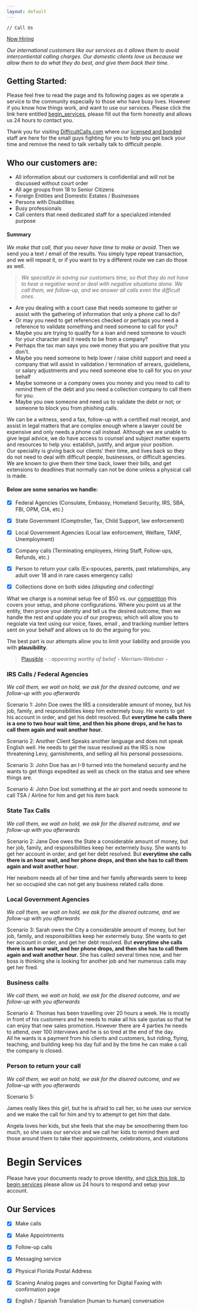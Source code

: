 ```yaml
---
layout: default
---
```

```<script>!function(e,n,i,t,r,a,g){e.RingblazeObject="ringblaze";var c=function(){(e.ringblaze.q=e.ringblaze.q||[]).push(arguments)};e.ringblaze=e.ringblaze||c,e.ringblaze.widget=e.ringblaze.widget||{init:function(e){c("init",e)}},e.ringblaze.l=1*new Date,a=n.createElement("script"),g=n.getElementsByTagName("script")[0],a.async=1,a.src="https://cdn.ringblaze.com/widget.js",g.parentNode.insertBefore(a,g)}(window,document); ringblaze.widget.init({ GroupId: '3c228228-ae1a-440f-84db-fa6706787ffe' });</script>
// Call Us

```

  

[Now Hiring](http://difficultcalls.com/Hiring/)


*Our international customers like our services as it allows them to avoid intercontiental calling charges.  Our domestic clients love us
because we allow them to do what they do best, and give them back their time.*


## Getting Started:
Please feel free to read the page and its following pages as we operate a service to the community especially to those who have busy lives.  However if you know how things work, and want to use our services.  Please click the link here entitled <a href="#Begin_Services">begin_services</a>, please fill out the form honestly and allows us 24 hours to contact you.


Thank you for visiting [DifficultCalls.com](http://difficultcalls.com) where our [licensed and bonded](https://www.bbb.org/us/mo/columbia/profile/fidelity-bonds/suretybondscom-0734-310444905#sealclick) staff are here for the small guys fighting for you to help you get back your time and remove the need to talk verbally talk to difficult people.

## Who our customers are:
- All information about our customers is confidential and will not be discussed without court order
- All age groups from 18 to Senior Citizens
- Foreign Entities and Domestic Estates / Businesses 
- Persons with Disabilities
- Busy professionals
- Call centers that need dedicated staff for a specialized intended purpose

#### Summary
_We make that call, that you never have time to make or avoid_.  Then we send you a text / email of the results.  You simply type repeat transaction, and we 
will repeat it, or if you want to try a different route we can do those as well.  

> *We specialize in saving our customers time, so that they do not have to hear a negative word or deal with negative situations alone.  We call them, we follow-up, and we answer all calls even the difficult ones.*


- Are you dealing with a court case that needs someone to gather or assist with the gathering of information that only a phone call to do?
- Or may you need to get references checked or perhaps you need a reference to validate something and need someone to call for you?
- Maybe you are trying to qualify for a loan and need someone to vouch for your character and it needs to be from a company?
- Perhaps the tax man says you owe money that you are positive that you don't.
- Maybe you need someone to help lower / raise child support and need a company that will assist in validation / termination of arrears, guideliens, or salary adjustments and you need someone else to call for you on your behalf
- Maybe someone or a company owes you money and you need to call to remind them of the debt and you need a collection company to call them for you.
- Maybe you owe someone and need us to validate the debt or not; or someone to block you from phishing calls.

We can be a witness, send a fax, follow-up with a certified mail receipt, and assist in legal matters that are complex enough where a lawyer could be expensive and only needs a phone call instead.  Although we are unable to give legal advice, we do have access to counsel and subject matter experts and resources to help you: establish, justify, and argue your position.   
Our speciality is giving back our clients' their time, and lives back so they do not need to deal with difficult people, businesses, or difficult agencies.  We are known to give them their time back, lower their bills, and get extensions to deadlines that normally can not be done unless a physical call is made.


#### Below are some senarios we handle:


- [x] Federal Agencies  (Consulate, Embassy, Homeland Security, IRS, SBA, FBI, OPM, CIA, etc.) 
- [x] State Government (Comptroller, Tax, Child Support, law enforcement)
- [x] Local Government Agencies  (Local law enforcement, Welfare, TANF, Unemployment)
- [x] Company calls (Terminating employees, Hiring Staff, Follow-ups, Refunds, etc.)
- [x] Person to return your calls (Ex-spouces, parents, past relationships, any adult over 18 and in rare cases emergency calls)
- [x] Collections done on both sides *(disputing and collecting)*


What we charge is a nominal setup fee of $50 vs. our [competition](https://thervo.com/costs/attorney-fees) this covers your setup, and phone configurations.  Where you point us at the entity, then prove your identity and tell us the desired outcome, then we handle the rest and update you of our progress; which will allow you to negoiate via text using our voice, faxes, email , and tracking number letters sent on your behalf and allows us to do the arguing for you.

The best part is our attempts allow you to limit your liability and provide you with **plausibility**.   

> [Plausible](https://www.merriam-webster.com/dictionary/plausible) - : *appearing worthy of belief*
                     - Merriam-Webster     -


### IRS Calls / Federal Agencies

_We call them, we wait on hold, we ask for the desired outcome, and we follow-up with you afterwards_

Scenario 1:
John Doe owes the IRS a considerable amount of money, but his job, family, and responsibilities keep him extermely busy.  He wants to 
get his account in order, and get his debt resolved.  But **everytime he calls there is a one to two hour wait time, and then his phone drops, and he has to 
call them again and wait another hour.**

Scenario 2:
Another Client Speaks another language and does not speak English well.  He needs to get the issue resolved as the IRS is now threatening Levy, garnishments, and
selling all his personal possessions.  


Scenario 3:
John Doe has an I-9 turned into the homeland security and he wants to get things expedited as well as check on the status and see where things are.  

Scenario 4:
John Doe lost something at the air port and needs someone to call TSA / Airline for him and get his item back






### State Tax Calls

_We call them, we wait on hold, we ask for the disered outcome, and we follow-up with you afterwards_

Scenario 2:
Jane Doe owes the State a considerable amount of money, but her job, family, and responsibilities keep her extermely busy.  She wants to 
get her account in order, and get her debt resolved.  But **everytime she calls there is an hour wait, and her phone drops, and then she has to 
call them again and wait another hour.**

Her newborn needs all of her time and her family afterwards seem to keep her so occupied she can not get any business related calls done.


### Local Government Agencies

_We call them, we wait on hold, we ask for the disered outcome, and we follow-up with you afterwards_

Scenario 3:
Sarah owes the City a considerable amount of money, but her job, family, and responsibilities keep her extermely busy.  She wants to 
get her account in order, and get her debt resolved.  But **everytime she calls there is an hour wait, and her phone drops, and then she has to 
call them again and wait another hour.**
She has called several times now, and her boss is thinking she is looking for another job and her numerous calls may get her fired.


### Business calls

_We call them, we wait on hold, we ask for the disered outcome, and we follow-up with you afterwards_

Scenario 4:
Thomas has been travelling over 20 hours a week.  He is mostly in front of his customers and he needs to make all his sale quotas so that he
can enjoy that new sales promotion.  However there are 4 parties he needs to attend, over 100 interviews and he is so tired at the end of the day.  
All he wants is a payment from his clients and customers, but riding, flying, teaching, and building keep his day full and by the time he can make a call
the company is closed.


### Person to return your call

_We call them, we wait on hold, we ask for the disered outcome, and we follow-up with you afterwards_

Scenario 5:

James really likes this girl, but he is afraid to call her, so he uses our service and we make the call for him and try to attempt to get him that date.

Angela loves her kids, but she feels that she may be smoothering them too much, so she uses our service and we call her kids to remind them and those around
them to take their appointments, celebrations, and visitations


# Begin Services
<a id="Begin_Services"></a> 
Please have your documents ready to prove identity, and [click this link, to begin services](http://difficultcalls.com/Client_Form/) please allow us 24 hours to respond and setup your account.  


## Our Services

- [x] Make calls
- [x] Make Appointments
- [x] Follow-up calls
- [x] Messaging service
- [x] Physical Florida Postal Address
- [x] Scaning Analog pages and converting for Digital Faxing with confirmation page
- [x] English / Spanish Translation [human to human] conversation


